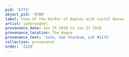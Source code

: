 ```yaml
---
pid: '6773'
object_pid: '9700'
label: View of the Harbor of Naples with Castel Nuovo
artist: janbrueghel
provenance_date: Jun 25 1918 to Jun 27 1918
provenance_location: The Hague
provenance_text: 'Sale, Van Stockum, Lot #1175'
collection: provenance
order: '2229'
---
```

